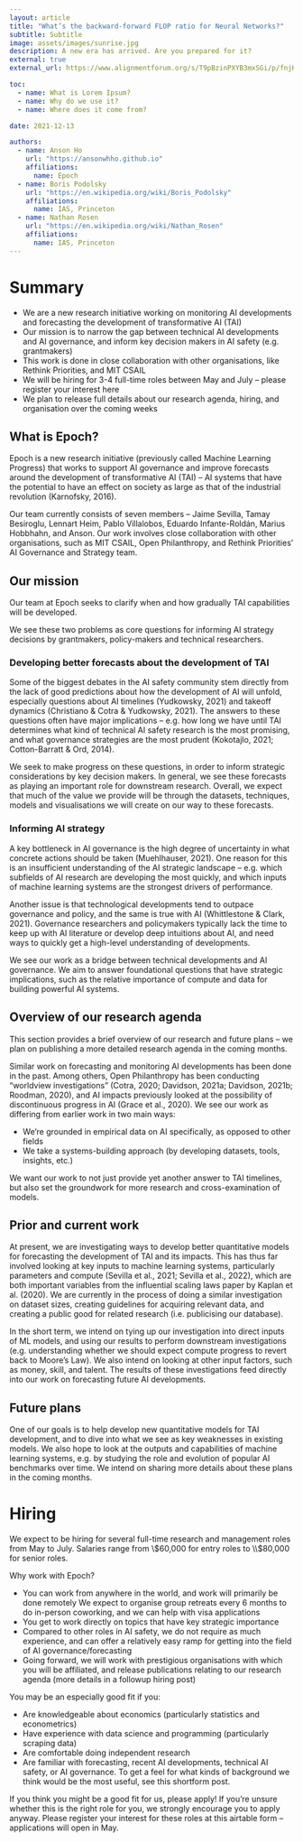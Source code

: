 ```yaml
---
layout: article
title: "What’s the backward-forward FLOP ratio for Neural Networks?"
subtitle: Subtitle
image: assets/images/sunrise.jpg
description: A new era has arrived. Are you prepared for it?
external: true
external_url: https://www.alignmentforum.org/s/T9pBzinPXYB3mxSGi/p/fnjKpBoWJXcSDwhZk

toc:
  - name: What is Lorem Ipsum?
  - name: Why do we use it?
  - name: Where does it come from?

date: 2021-12-13

authors:
  - name: Anson Ho
    url: "https://ansonwhho.github.io"
    affiliations:
      name: Epoch
  - name: Boris Podolsky
    url: "https://en.wikipedia.org/wiki/Boris_Podolsky"
    affiliations:
      name: IAS, Princeton
  - name: Nathan Rosen
    url: "https://en.wikipedia.org/wiki/Nathan_Rosen"
    affiliations:
      name: IAS, Princeton
---
```


# Summary
- We are a new research initiative working on monitoring AI developments and forecasting the development of transformative AI (TAI)
- Our mission is to narrow the gap between technical AI developments and AI governance, and inform key decision makers in AI safety (e.g. grantmakers)
- This work is done in close collaboration with other organisations, like Rethink Priorities, and MIT CSAIL
- We will be hiring for 3-4 full-time roles between May and July – please register your interest here
- We plan to release full details about our research agenda, hiring, and organisation over the coming weeks

## What is Epoch?
Epoch is a new research initiative (previously called Machine Learning Progress) that works to support AI governance and improve forecasts around the development of transformative AI (TAI) – AI systems that have the potential to have an effect on society as large as that of the industrial revolution (Karnofsky, 2016).

Our team currently consists of seven members – Jaime Sevilla, Tamay Besiroglu, Lennart Heim, Pablo Villalobos, Eduardo Infante-Roldán, Marius Hobbhahn, and Anson. Our work involves close collaboration with other organisations, such as MIT CSAIL, Open Philanthropy, and Rethink Priorities’ AI Governance and Strategy team. 

## Our mission
Our team at Epoch seeks to clarify when and how gradually TAI capabilities will be developed.

We see these two problems as core questions for informing AI strategy decisions by grantmakers, policy-makers and technical researchers.

### Developing better forecasts about the development of TAI
Some of the biggest debates in the AI safety community stem directly from the lack of good predictions about how the development of AI will unfold, especially questions about AI timelines (Yudkowsky, 2021) and takeoff dynamics (Christiano & Cotra & Yudkowsky, 2021). The answers to these questions often have major implications – e.g. how long we have until TAI determines what kind of technical AI safety research is the most promising, and what governance strategies are the most prudent (Kokotajlo, 2021; Cotton-Barratt & Ord, 2014).

We seek to make progress on these questions, in order to inform strategic considerations by key decision makers. In general, we see these forecasts as playing an important role for downstream research. Overall, we expect that much of the value we provide will be through the datasets, techniques, models and visualisations we will create on our way to these forecasts.

### Informing AI strategy
A key bottleneck in AI governance is the high degree of uncertainty in what concrete actions should be taken (Muehlhauser, 2021). One reason for this is an insufficient understanding of the AI strategic landscape – e.g. which subfields of AI research are developing the most quickly, and which inputs of machine learning systems are the strongest drivers of performance. 

Another issue is that technological developments tend to outpace governance and policy, and the same is true with AI (Whittlestone & Clark, 2021). Governance researchers and policymakers typically lack the time to keep up with AI literature or develop deep intuitions about AI, and need ways to quickly get a high-level understanding of developments. 

We see our work as a bridge between technical developments and AI governance. We aim to answer foundational questions that have strategic implications, such as the relative importance of compute and data for building powerful AI systems. 

## Overview of our research agenda
This section provides a brief overview of our research and future plans – we plan on publishing a more detailed research agenda in the coming months.

Similar work on forecasting and monitoring AI developments has been done in the past. Among others, Open Philanthropy has been conducting “worldview investigations” (Cotra, 2020; Davidson, 2021a; Davidson, 2021b; Roodman, 2020), and AI impacts previously looked at the possibility of discontinuous progress in AI (Grace et al., 2020). We see our work as differing from earlier work in two main ways:
- We’re grounded in empirical data on AI specifically, as opposed to other fields
- We take a systems-building approach (by developing datasets, tools, insights, etc.)

We want our work to not just provide yet another answer to TAI timelines, but also set the groundwork for more research and cross-examination of models.

## Prior and current work
At present, we are investigating ways to develop better quantitative models for forecasting the development of TAI and its impacts. This has thus far involved looking at key inputs to machine learning systems, particularly parameters and compute (Sevilla et al., 2021; Sevilla et al., 2022), which are both important variables from the influential scaling laws paper by Kaplan et al. (2020). We are currently in the process of doing a similar investigation on dataset sizes, creating guidelines for acquiring relevant data, and creating a public good for related research (i.e. publicising our database). 

In the short term, we intend on tying up our investigation into direct inputs of ML models, and using our results to perform downstream investigations (e.g. understanding whether we should expect compute progress to revert back to Moore’s Law). We also intend on looking at other input factors, such as money, skill, and talent. The results of these investigations feed directly into our work on forecasting future AI developments.

## Future plans
One of our goals is to help develop new quantitative models for TAI development, and to dive into what we see as key weaknesses in existing models. We also hope to look at the outputs and capabilities of machine learning systems, e.g. by studying the role and evolution of popular AI benchmarks over time. We intend on sharing more details about these plans in the coming months. 

# Hiring
We expect to be hiring for several full-time research and management roles from May to July. Salaries range from \\$60,000 for entry roles to \\$80,000 for senior roles.

Why work with Epoch? 
- You can work from anywhere in the world, and work will primarily be done remotely We expect to organise group retreats every 6 months to do in-person coworking, and we can help with visa applications
- You get to work directly on topics that have key strategic importance
- Compared to other roles in AI safety, we do not require as much experience, and can offer a relatively easy ramp for getting into the field of AI governance/forecasting
- Going forward, we will work with prestigious organisations with which you will be affiliated, and release publications relating to our research agenda (more details in a followup hiring post)

You may be an especially good fit if you:
- Are knowledgeable about economics (particularly statistics and econometrics)
- Have experience with data science and programming (particularly scraping data)
- Are comfortable doing independent research
- Are familiar with forecasting, recent AI developments, technical AI safety, or AI governance. To get a feel for what kinds of background we think would be the most useful, see this shortform post. 

If you think you might be a good fit for us, please apply! If you’re unsure whether this is the right role for you, we strongly encourage you to apply anyway. Please register your interest for these roles at this airtable form – applications will open in May. 